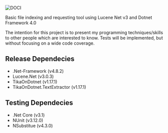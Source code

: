 
![DOCI](https://user-images.githubusercontent.com/51000524/177631326-0d6b1f1e-ddd8-4079-af5d-3d16998ed043.png)

Basic file indexing and requesting tool using Lucene Net v3 and Dotnet Framework 4.0


The intention for this project is to present my programming techniques/skills to other people which are interested to know.
Tests will be implemented, but without focusing on a wide code coverage.




## Release Dependecies
- .Net-Framework (v4.8.2)
- Lucene.Net (v3.0.3)
- TikaOnDotnet (v1.17.1)
- TikaOnDotnet.TextExtractor (v1.17.1)

## Testing Dependecies
- .Net Core (v3.1)
- NUnit (v3.12.0)
- NSubstitue (v4.3.0)

